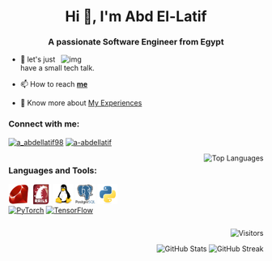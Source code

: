 <h1 align="center">Hi 👋, I'm Abd El-Latif</h1>
<h3 align="center">A passionate Software Engineer from Egypt</h3>
<img align="right" alt="img" width="400px" src="https://media.giphy.com/media/SWoSkN6DxTszqIKEqv/giphy.gif" />

- 💬 let's just have a small tech talk. 

- 📫 How to reach [**me**](mailto:me@aabdellatif.com)

- 📄 Know more about [My Experiences](https://drive.google.com/file/d/1D1UBmnBDPeaLFFjtNKDWcMSiHBabvhfS/view)


<h3 align="left">Connect with me:</h3>
<p align="left">
<a href="https://twitter.com/a_abdellatif98" target="blank"><img align="center" src="https://raw.githubusercontent.com/rahuldkjain/github-profile-readme-generator/master/src/images/icons/Social/twitter.svg" alt="a_abdellatif98" height="30" width="40" /></a>
<a href="https://linkedin.com/in/a-abdellatif" target="blank"><img align="center" src="https://raw.githubusercontent.com/rahuldkjain/github-profile-readme-generator/master/src/images/icons/Social/linked-in-alt.svg" alt="a-abdellatif" height="30" width="40" /></a>
</p>

<div style="display: flex; justify-content: space-between; align-items: flex-start;">
  <div style="flex: 1;">
    <h3>Languages and Tools:</h3>
    <p>
      <a href="https://www.ruby-lang.org/en/" target="_blank"><img src="https://raw.githubusercontent.com/devicons/devicon/master/icons/ruby/ruby-original.svg" alt="Ruby" width="40" height="40"/></a>
      <a href="https://rubyonrails.org" target="_blank"><img src="https://raw.githubusercontent.com/devicons/devicon/master/icons/rails/rails-original-wordmark.svg" alt="Rails" width="40" height="40"/></a>
      <a href="https://www.linux.org/" target="_blank"><img src="https://raw.githubusercontent.com/devicons/devicon/master/icons/linux/linux-original.svg" alt="Linux" width="40" height="40"/></a>
      <a href="https://www.postgresql.org" target="_blank"><img src="https://raw.githubusercontent.com/devicons/devicon/master/icons/postgresql/postgresql-original-wordmark.svg" alt="PostgreSQL" width="40" height="40"/></a>
      <a href="https://www.python.org" target="_blank"><img src="https://raw.githubusercontent.com/devicons/devicon/master/icons/python/python-original.svg" alt="Python" width="40" height="40"/></a>
      <a href="https://pytorch.org/" target="_blank"><img src="https://www.vectorlogo.zone/logos/pytorch/pytorch-icon.svg" alt="PyTorch" width="40" height="40"/></a>
      <a href="https://www.tensorflow.org" target="_blank"><img src="https://www.vectorlogo.zone/logos/tensorflow/tensorflow-icon.svg" alt="TensorFlow" width="40" height="40"/></a>
    </p>
  </div>
  <div style="flex: 1; text-align: right;">
    <img src="https://github-readme-stats.vercel.app/api/top-langs/?username=a-abdellatif98&layout=compact" alt="Top Languages" />
  </div>
</div>

<p align="right">
  <img src="https://visitor-badge.laobi.icu/badge?page_id=a-abdellatif98.a-abdellatif98" alt="Visitors" />
</p>

<div align="right">
  <img src="https://github-readme-stats.vercel.app/api?username=a-abdellatif98&show_icons=true&locale=en" alt="GitHub Stats" />
  <img src="https://github-readme-streak-stats.herokuapp.com/?user=a-abdellatif98" alt="GitHub Streak" />
</div>
